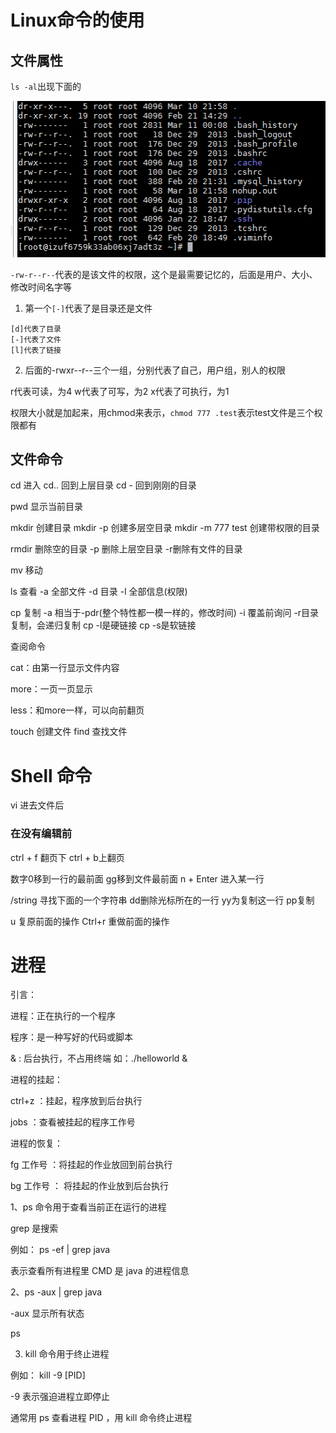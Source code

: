 # Linux命令的使用

## 文件属性

``ls -al``出现下面的

![](https://github.com/esmusssein777/study/blob/master/src/main/resources/img/Snipaste_2019-03-16_17-31-43.png)

``-rw-r--r--``代表的是该文件的权限，这个是最需要记忆的，后面是用户、大小、修改时间名字等

1. 第一个``[-]``代表了是目录还是文件

```
[d]代表了目录
[-]代表了文件
[l]代表了链接
```

2. 后面的-rwxr--r--三个一组，分别代表了自己，用户组，别人的权限

r代表可读，为4
w代表了可写，为2
x代表了可执行，为1

权限大小就是加起来，用chmod来表示，``chmod 777 .test``表示test文件是三个权限都有


##  文件命令

cd 进入   cd.. 回到上层目录    cd - 回到刚刚的目录

pwd 显示当前目录

mkdir 创建目录  mkdir -p 创建多层空目录   mkdir -m 777 test  创建带权限的目录

rmdir 删除空的目录  -p 删除上层空目录  -r删除有文件的目录

mv 移动

ls 查看  -a 全部文件  -d 目录   -l 全部信息(权限)

cp 复制  -a 相当于-pdr(整个特性都一模一样的，修改时间)   -i 覆盖前询问   -r目录复制，会递归复制  cp -l是硬链接  cp -s是软链接


查阅命令

cat：由第一行显示文件内容

more：一页一页显示

less：和more一样，可以向前翻页

touch 创建文件  find  查找文件




# Shell 命令

vi 进去文件后

### 在没有编辑前

ctrl + f 翻页下  ctrl + b上翻页

数字0移到一行的最前面   gg移到文件最前面   n + Enter 进入某一行

/string 寻找下面的一个字符串  dd删除光标所在的一行   yy为复制这一行  pp复制

u 复原前面的操作  Ctrl+r 重做前面的操作




# 进程

引言：

进程：正在执行的一个程序

程序：是一种写好的代码或脚本

& : 后台执行，不占用终端
如：./helloworld &

进程的挂起：

ctrl+z ：挂起，程序放到后台执行

jobs ：查看被挂起的程序工作号



进程的恢复：

fg  工作号 ：将挂起的作业放回到前台执行

bg  工作号 ： 将挂起的作业放到后台执行


1、ps 命令用于查看当前正在运行的进程

grep 是搜索

例如： ps -ef | grep java

表示查看所有进程里 CMD 是 java 的进程信息

2、ps -aux | grep java

-aux 显示所有状态

ps

3. kill 命令用于终止进程

例如： kill -9 [PID]

-9 表示强迫进程立即停止

通常用 ps 查看进程 PID ，用 kill 命令终止进程
